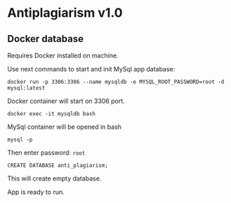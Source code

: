 # Antiplagiarism v1.0
## Docker database
Requires Docker installed on machine.

Use next commands to start and init MySql app database:
```shell
docker run -p 3306:3306 --name mysqldb -e MYSQL_ROOT_PASSWORD=root -d mysql:latest
```

Docker container will start on 3306 port.

```shell
docker exec -it mysqldb bash
```

MySql container will be opened in bash

```shell
mysql -p
```

Then enter password:
```root```

```mysql
CREATE DATABASE anti_plagiarism;
```

This will create empty database.

App is ready to run.